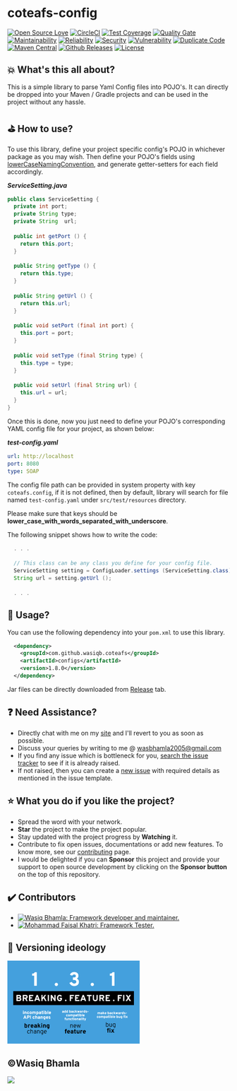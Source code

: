 # coteafs-config

[![Open Source Love](https://badges.frapsoft.com/os/v1/open-source.svg?v=103)][home]
[![CircleCI](https://circleci.com/gh/WasiqB/coteafs-config.svg?style=svg)][circleci]
[![Test Coverage](https://sonarcloud.io/api/project_badges/measure?project=com.github.wasiqb.coteafs%3Aconfigs&metric=coverage)][coverage]
[![Quality Gate](https://sonarcloud.io/api/project_badges/measure?project=com.github.wasiqb.coteafs%3Aconfigs&metric=alert_status)](https://sonarcloud.io/dashboard?id=com.github.wasiqb.coteafs%3Aconfigs)
[![Maintainability](https://sonarcloud.io/api/project_badges/measure?project=com.github.wasiqb.coteafs%3Aconfigs&metric=sqale_rating)](https://sonarcloud.io/component_measures?id=com.github.wasiqb.coteafs%3Aconfigs&metric=Maintainability)
[![Reliability](https://sonarcloud.io/api/project_badges/measure?project=com.github.wasiqb.coteafs%3Aconfigs&metric=reliability_rating)](https://sonarcloud.io/component_measures?id=com.github.wasiqb.coteafs%3Aconfigs&metric=Reliability)
[![Security](https://sonarcloud.io/api/project_badges/measure?project=com.github.wasiqb.coteafs%3Aconfigs&metric=security_rating)](https://sonarcloud.io/component_measures?id=com.github.wasiqb.coteafs%3Aconfigs&metric=Security)
[![Vulnerability](https://sonarcloud.io/api/project_badges/measure?project=com.github.wasiqb.coteafs%3Aconfigs&metric=vulnerabilities)](https://sonarcloud.io/component_measures?id=com.github.wasiqb.coteafs%3Aconfigs&metric=new_vulnerabilities)
[![Duplicate Code](https://sonarcloud.io/api/project_badges/measure?project=com.github.wasiqb.coteafs%3Aconfigs&metric=duplicated_lines_density)](https://sonarcloud.io/component_measures?id=com.github.wasiqb.coteafs%3Aconfigs&metric=Duplications)
[![Maven Central](https://img.shields.io/maven-central/v/com.github.wasiqb.coteafs/configs.svg)][maven]
[![Github Releases](https://img.shields.io/github/downloads/WasiqB/coteafs-config/total.svg)](https://github.com/WasiqB/coteafs-config/releases)
[![License](https://img.shields.io/badge/License-Apache%202.0-blue.svg)](https://opensource.org/licenses/Apache-2.0)

## :boom: What's this all about?

This is a simple library to parse Yaml Config files into POJO's. It can directly be dropped into your Maven / Gradle projects and can be used in the project without any hassle.


## :golf: How to use?

To use this library, define your project specific config's POJO in whichever package as you may wish. Then define your POJO's fields using [lowerCaseNamingConvention](http://wiki.c2.com/?LowerCamelCase), and generate getter-setters for each field accordingly.

_**ServiceSetting.java**_

```java
public class ServiceSetting {
  private int port;
  private String type;
  private String  url;

  public int getPort () {
    return this.port;
  }

  public String getType () {
    return this.type;
  }

  public String getUrl () {
    return this.url;
  }

  public void setPort (final int port) {
    this.port = port;
  }

  public void setType (final String type) {
    this.type = type;
  }

  public void setUrl (final String url) {
    this.url = url;
  }
}
```

Once this is done, now you just need to define your POJO's corresponding YAML config file for your project, as shown below:

_**test-config.yaml**_

```yaml
url: http://localhost
port: 8080
type: SOAP
```

The config file path can be provided in system property with key `coteafs.config`, if it is not defined, then by default, library will search for file named `test-config.yaml` under `src/test/resources` directory.

Please make sure that keys should be **lower_case_with_words_separated_with_underscore**.

The following snippet shows how to write the code:

```java
  . . .

  // This class can be any class you define for your config file.
  ServiceSetting setting = ConfigLoader.settings (ServiceSetting.class);
  String url = setting.getUrl ();

  . . .
```

## :pushpin: Usage?

You can use the following dependency into your `pom.xml` to use this library.

```xml
  <dependency>
    <groupId>com.github.wasiqb.coteafs</groupId>
    <artifactId>configs</artifactId>
    <version>1.8.0</version>
  </dependency>
```

Jar files can be directly downloaded from [Release](https://github.com/WasiqB/coteafs-config/releases) tab.

## :question: Need Assistance?
* Directly chat with me on my [site][] and I'll revert to you as soon as possible.
* Discuss your queries by writing to me @ wasbhamla2005@gmail.com
* If you find any issue which is bottleneck for you, [search the issue tracker][] to see if it is already raised.
* If not raised, then you can create a [new issue][] with required details as mentioned in the issue template.

## :star: What you do if you like the project?
* Spread the word with your network.
* **Star** the project to make the project popular.
* Stay updated with the project progress by **Watching** it.
* Contribute to fix open issues, documentations or add new features. To know more, see our [contributing][] page.
* I would be delighted if you can **Sponsor** this project and provide your support to open source development by clicking on the **Sponsor button** on the top of this repository.

## :heavy_check_mark: Contributors

<div>
  <ul>
    <li>
      <a href="https://github.com/WasiqB">
        <img alt="Wasiq Bhamla: Framework developer and maintainer." src="https://github.com/WasiqB.png" width=100 height=100 />
      </a>
    </li>
    <li>
      <a href="https://github.com/mfaisalkhatri">
        <img alt="Mohammad Faisal Khatri: Framework Tester." src="https://github.com/mfaisalkhatri.png" width=100 height=100 />
      </a>
    </li>
  </ul>
</div>

## :ticket: Versioning ideology

<p align="left">
  <a href="http://semver.org/">
    <img src="assets/semver.png" width=300 />
  </a>
</p>

## :copyright:Wasiq Bhamla

<p align="left">
  <a href="http://www.apache.org/licenses/LICENSE-2.0">
    <img src="http://www.apache.org/img/asf_logo.png" width=300 />
  </a>
</p>

[site]: https://wasiqb.github.io
[search the issue tracker]: https://github.com/WasiqB/coteafs-config/issues?q=something
[new issue]: https://github.com/WasiqB/coteafs-config/issues/new
[contributing]: .github/CONTRIBUTING.md
[home]: https://github.com/wasiqb/coteafs-config
[circleci]: https://circleci.com/gh/WasiqB/coteafs-config
[coverage]: https://sonarcloud.io/component_measures?id=com.github.wasiqb.coteafs%3Aconfigs&metric=Coverage
[maven]: https://maven-badges.herokuapp.com/maven-central/com.github.wasiqb.coteafs/configs